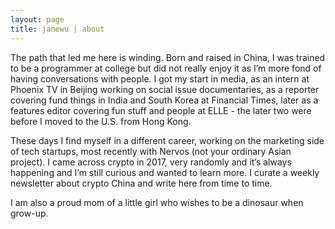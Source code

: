 ```yaml
---
layout: page
title: janewu | about
---
```


The path that led me here is winding. Born and raised in China, I was trained to be a programmer at college but did not really enjoy it as I’m more fond of having conversations with people. I got my start in media, as an intern at Phoenix TV in Beijing working on social issue documentaries, as a reporter covering fund things in India and South Korea at Financial Times, later as a features editor covering fun stuff and people at ELLE - the later two were before I moved to the U.S. from Hong Kong.

These days I find myself in a different career, working on the marketing side of tech startups, most recently with Nervos (not your ordinary Asian project). I came across crypto in 2017, very randomly and it’s always happening and I’m still curious and wanted to learn more. I curate a weekly newsletter about crypto China and write here from time to time.

I am also a proud mom of a little girl who wishes to be a dinosaur when grow-up.
